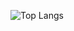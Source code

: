 ![Top Langs](https://github-readme-stats.vercel.app/api/top-langs/?username=loregbrw&layout=compact&theme=onedark)
